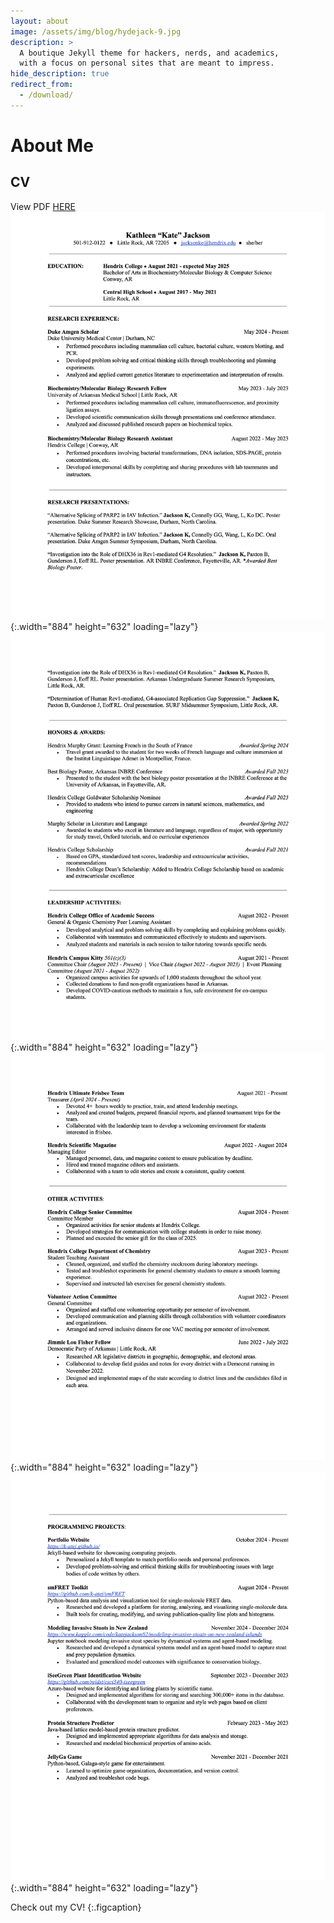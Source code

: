 ```yaml
---
layout: about
image: /assets/img/blog/hydejack-9.jpg
description: >
  A boutique Jekyll theme for hackers, nerds, and academics,
  with a focus on personal sites that are meant to impress.
hide_description: true
redirect_from:
  - /download/
---
```


# About Me

<!--author-->

<!--## Projects-->




## CV
View PDF [HERE](assets/img/CV_Kathleen_Jackson.pdf)
![image](/assets/img/CVpages/1.png)
{:.width="884" height="632" loading="lazy"}
![image](/assets/img/CVpages/2.png)
{:.width="884" height="632" loading="lazy"}
![image](/assets/img/CVpages/3.png)
{:.width="884" height="632" loading="lazy"}
![image](/assets/img/CVpages/4.png)
{:.width="884" height="632" loading="lazy"}

<!--[![Resume PDF](/assets/img/CV_Kathleen_Jackson){:.lead width="884" height="632" loading="lazy"}][resume]{:.no-hover.no-mark}-->

Check out my CV!
{:.figcaption}


